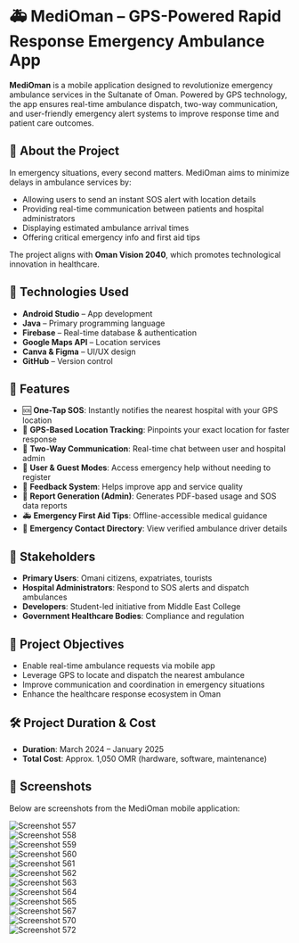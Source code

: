 # 🚑 MediOman – GPS-Powered Rapid Response Emergency Ambulance App

**MediOman** is a mobile application designed to revolutionize emergency ambulance services in the Sultanate of Oman. Powered by GPS technology, the app ensures real-time ambulance dispatch, two-way communication, and user-friendly emergency alert systems to improve response time and patient care outcomes.

## 📱 About the Project

In emergency situations, every second matters. MediOman aims to minimize delays in ambulance services by:

- Allowing users to send an instant SOS alert with location details
- Providing real-time communication between patients and hospital administrators
- Displaying estimated ambulance arrival times
- Offering critical emergency info and first aid tips

The project aligns with **Oman Vision 2040**, which promotes technological innovation in healthcare.

## 🔧 Technologies Used

- **Android Studio** – App development
- **Java** – Primary programming language
- **Firebase** – Real-time database & authentication
- **Google Maps API** – Location services
- **Canva & Figma** – UI/UX design
- **GitHub** – Version control

## 🚀 Features

- 🆘 **One-Tap SOS**: Instantly notifies the nearest hospital with your GPS location  
- 📍 **GPS-Based Location Tracking**: Pinpoints your exact location for faster response  
- 🔁 **Two-Way Communication**: Real-time chat between user and hospital admin  
- 👤 **User & Guest Modes**: Access emergency help without needing to register  
- 📝 **Feedback System**: Helps improve app and service quality  
- 📑 **Report Generation (Admin)**: Generates PDF-based usage and SOS data reports  
- 🚑 **Emergency First Aid Tips**: Offline-accessible medical guidance  
- 📇 **Emergency Contact Directory**: View verified ambulance driver details

## 👥 Stakeholders

- **Primary Users**: Omani citizens, expatriates, tourists  
- **Hospital Administrators**: Respond to SOS alerts and dispatch ambulances  
- **Developers**: Student-led initiative from Middle East College  
- **Government Healthcare Bodies**: Compliance and regulation

## 🎯 Project Objectives

- Enable real-time ambulance requests via mobile app  
- Leverage GPS to locate and dispatch the nearest ambulance  
- Improve communication and coordination in emergency situations  
- Enhance the healthcare response ecosystem in Oman

## 🛠 Project Duration & Cost

- **Duration**: March 2024 – January 2025  
- **Total Cost**: Approx. 1,050 OMR (hardware, software, maintenance)

## 📸 Screenshots

Below are screenshots from the MediOman mobile application:

![Screenshot 557](Screenshot%20(557).png)  
![Screenshot 558](Screenshot%20(558).png)  
![Screenshot 559](Screenshot%20(559).png)  
![Screenshot 560](Screenshot%20(560).png)  
![Screenshot 561](Screenshot%20(561).png)  
![Screenshot 562](Screenshot%20(562).png)  
![Screenshot 563](Screenshot%20(563).png)  
![Screenshot 564](Screenshot%20(564).png)  
![Screenshot 565](Screenshot%20(565).png)  
![Screenshot 567](Screenshot%20(567).png)  
![Screenshot 570](Screenshot%20(570).png)  
![Screenshot 572](Screenshot%20(572).png)

